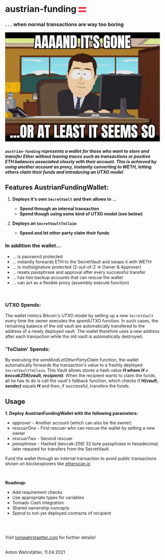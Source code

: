 # austrian-funding ![aut](./static/aut.png)



### . . . when normal transactions are way too boring


![gone](./static/gone.png)

##### *```austrian-funding``` represents a wallet for those who want to store and transfer Ether without leaving traces such as transactions or positive ETH balances associated closely with their account. This is achieved by using another account as proxy, instantly converting to WETH, letting others claim their funds and introducing an UTXO model*




## **Features AustrianFundingWallet**:
1. **Deploys it's own ```SecretVault``` and then allows to ...**
    * **Spend through an internal transaction**
    * **Spend though using some kind of UTXO model (see below)**
    
3. **Deploys an ```SecretVaultToClaim```**
    * **Spend and let other party claim their funds**



### **In addition the wallet...**
* ... is password protected
* ... instantly forwards ETH to the SecretVault and swaps it with WETH
* ... is multisignature protected (2-out-of-2 => Owner & Approver)
* ... resets passphrase and approval after every successful transfer
* ... has two backup accounts that can rescue the wallet
* ... can act as a flexible proxy (assembly execute function)

<br/>

### **UTXO Spends**:
The wallet mimics Bitcoin's UTXO model by setting up a new ```SecretVault``` every time the owner executes the spendUTXO function. In such cases, the remaining balance of the old vault are automatically transfered to the address of a newly deployed vault. The wallet therefore uses a new address after each transaction while the old vault is automatically destroyed.



### **'ToClaim' Spends**:
By executing the *sendAndLetOtherPartyClaim* function, the wallet automatically forwards the transaction's value to a freshly deployed ```SecretVaultToClaim```. 
This Vault allows stores a hash value ***H* where *H = keccak256(vault, recipient)***. When the recipient wants to claim the funds, all he has to do is call the vault's fallback function, which checks if ***H(vault, sender)*** equals ***H*** and then, if successful, transfers the funds.


## Usage
**1. Deploy AustrianFundingWallet with the following parameters:**
* *approver*   - Another account (which can also be the owner)
* *rescuerOne* - First rescuer who can rescue the wallet by setting a new owner
* *rescuerTwo* - Second rescuer
* *passphrase* - Hashed (keccak-256) 32 byte passphrase in hexadecimal, later required for transfers from the SecretVault

Fund the wallet through an internal transaction to avoid public transactions shown on blockexplorers like [etherscan.io](https://etherscan.io)

<br/>

**Roadmap**:
* Add requirement checks
* Use appropriate types for variables
* Tornado Cash integration
* Shared ownership concepts
* Spend to not-yet deployed contracts of recipient


<br/><br/>

Visit [toniwahrstaetter.com](https://toniwahrstaetter.com/) for further details!
<br/><br/>

Anton Wahrstätter, 11.04.2021 
